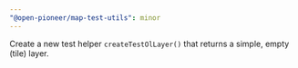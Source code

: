 ```yaml
---
"@open-pioneer/map-test-utils": minor
---
```


Create a new test helper `createTestOlLayer()` that returns a simple, empty (tile) layer.
